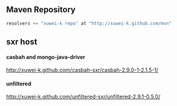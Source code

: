 ## Maven Repository

```scala
resolvers += "xuwei-k repo" at "http://xuwei-k.github.com/mvn"
```

## sxr host

#### casbah and mongo-java-driver

http://xuwei-k.github.com/casbah-sxr/casbah-2.9.0-1-2.1.5-1/


#### unfiltered

http://xuwei-k.github.com/unfiltered-sxr/unfiltered-2.9.1-0.5.0/

